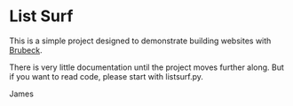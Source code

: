 # List Surf

This is a simple project designed to demonstrate building websites with [Brubeck](https://github.com/j2labs/brubeck).

There is very little documentation until the project moves further along. But if you want to read code, please start with listsurf.py.

James
